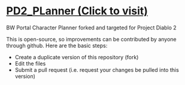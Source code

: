 # [PD2_PLanner (Click to visit)](https://maaaaaarrk.github.io/pd2_planner/)

BW Portal Character Planner forked and targeted for Project Diablo 2


This is open-source, so improvements can be contributed by anyone through github. Here are the basic steps:
* Create a duplicate version of this repository (fork)
* Edit the files
* Submit a pull request (i.e. request your changes be pulled into this version)

